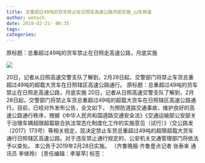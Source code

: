 ```yaml
---
title: 总重超过49吨的货车禁止在日照走高速公路月底实施_山东频道
author: wetech
date: 2019-02-21- 06:35
tags: 
categories: 
---
```

原标题：总重超过49吨的货车禁止在日照走高速公路，月底实施
<!-- more -->
                
<img align="center" border="0" src="http://p2.ifengimg.com/a/2016/0810/204c433878d5cf9size1_w16_h16.png" />
                
            
20日，记者从日照高速交警支队了解到，2月28日起，交警部门将禁止车货总重超过49吨的超载大货车在日照辖区高速公路通行。
原标题：总重超过49吨的货车禁止在日照走高速公路，月底实施
20日，记者从日照高速交警支队了解到，2月28日起，交警部门将禁止车货总重超过49吨的超载大货车在日照辖区高速公路通行。目前，已经对外发布公告，全文如下。
为预防道路交通事故，维护良好的高速公路通行秩序，根据《中华人民共和国道路交通安全法》《交通运输部公安部关于治理车辆超限超载联合执法常态化制度化工作的实施意见（试行）》（交公路发〔2017〕173号）等相关规定，现决定禁止车货总重超过49吨的超限超载大货车通行日照辖区高速公路。对于违反禁止通行规定的，公安机关交通管理部门将依法予以查处。
本公告于2019年2月28日实施。
（齐鲁晚报·齐鲁壹点记者 张泰来 通讯员 李继玲）
[责任编辑：李翠苹]
标签：
 
             

